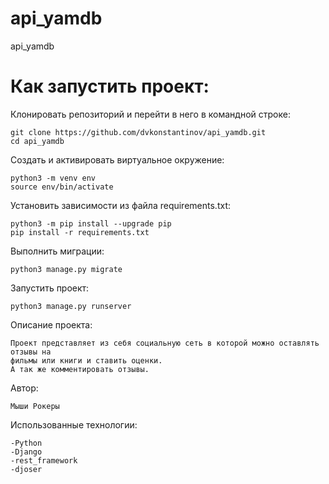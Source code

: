 # api_yamdb
api_yamdb

# Как запустить проект:
Клонировать репозиторий и перейти в него в командной строке:
```
git clone https://github.com/dvkonstantinov/api_yamdb.git
cd api_yamdb
```

Cоздать и активировать виртуальное окружение:
```
python3 -m venv env
source env/bin/activate
```

Установить зависимости из файла requirements.txt:
```
python3 -m pip install --upgrade pip
pip install -r requirements.txt
```

Выполнить миграции:
```
python3 manage.py migrate
```

Запустить проект:
```
python3 manage.py runserver
```

Описание проекта:
```
Проект представляет из себя социальную сеть в которой можно оставлять отзывы на 
фильмы или книги и ставить оценки.
А так же комментировать отзывы.
```

Автор:
```
Мыши Рокеры
```

Использованные технологии:
```
-Python
-Django
-rest_framework
-djoser
```
